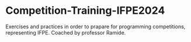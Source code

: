# Competition-Training-IFPE2024
Exercises and practices in order to prapare for programming competitions, representing IFPE. Coached by professor Ramide.
